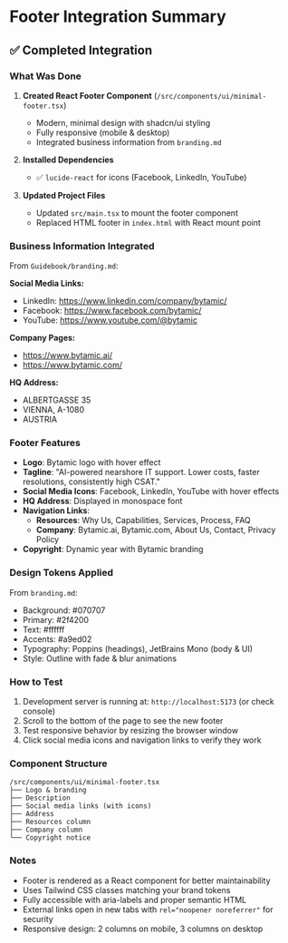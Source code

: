 # Footer Integration Summary

## ✅ Completed Integration

### What Was Done

1. **Created React Footer Component** (`/src/components/ui/minimal-footer.tsx`)
   - Modern, minimal design with shadcn/ui styling
   - Fully responsive (mobile & desktop)
   - Integrated business information from `branding.md`

2. **Installed Dependencies**
   - ✅ `lucide-react` for icons (Facebook, LinkedIn, YouTube)

3. **Updated Project Files**
   - Updated `src/main.tsx` to mount the footer component
   - Replaced HTML footer in `index.html` with React mount point

### Business Information Integrated

From `Guidebook/branding.md`:

**Social Media Links:**
- LinkedIn: https://www.linkedin.com/company/bytamic/
- Facebook: https://www.facebook.com/bytamic/
- YouTube: https://www.youtube.com/@bytamic

**Company Pages:**
- https://www.bytamic.ai/
- https://www.bytamic.com/

**HQ Address:**
- ALBERTGASSE 35
- VIENNA, A-1080
- AUSTRIA

### Footer Features

- **Logo**: Bytamic logo with hover effect
- **Tagline**: "AI-powered nearshore IT support. Lower costs, faster resolutions, consistently high CSAT."
- **Social Media Icons**: Facebook, LinkedIn, YouTube with hover effects
- **HQ Address**: Displayed in monospace font
- **Navigation Links**:
  - **Resources**: Why Us, Capabilities, Services, Process, FAQ
  - **Company**: Bytamic.ai, Bytamic.com, About Us, Contact, Privacy Policy
- **Copyright**: Dynamic year with Bytamic branding

### Design Tokens Applied

From `branding.md`:
- Background: #070707
- Primary: #2f4200
- Text: #ffffff
- Accents: #a9ed02
- Typography: Poppins (headings), JetBrains Mono (body & UI)
- Style: Outline with fade & blur animations

### How to Test

1. Development server is running at: `http://localhost:5173` (or check console)
2. Scroll to the bottom of the page to see the new footer
3. Test responsive behavior by resizing the browser window
4. Click social media icons and navigation links to verify they work

### Component Structure

```
/src/components/ui/minimal-footer.tsx
├── Logo & branding
├── Description
├── Social media links (with icons)
├── Address
├── Resources column
├── Company column
└── Copyright notice
```

### Notes

- Footer is rendered as a React component for better maintainability
- Uses Tailwind CSS classes matching your brand tokens
- Fully accessible with aria-labels and proper semantic HTML
- External links open in new tabs with `rel="noopener noreferrer"` for security
- Responsive design: 2 columns on mobile, 3 columns on desktop

